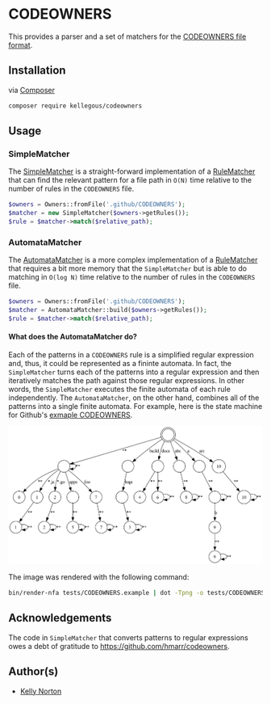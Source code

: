 # CODEOWNERS

This provides a parser and a set of matchers for
the [CODEOWNERS file format](https://docs.github.com/en/repositories/managing-your-repositorys-settings-and-features/customizing-your-repository/about-code-owners).

## Installation

via [Composer](https://getcomposer.org/)

```bash
composer require kellegous/codeowners
```

## Usage

### SimpleMatcher

The [SimpleMatcher](src/SimpleMatcher.php) is a straight-forward implementation of a [RuleMatcher](src/RuleMatcher.php)
that can find the relevant pattern for a file path in `O(N)` time relative to the number of rules in the `CODEOWNERS`
file.

```php
$owners = Owners::fromFile('.github/CODEOWNERS');
$matcher = new SimpleMatcher($owners->getRules());
$rule = $matcher->match($relative_path);
```

### AutomataMatcher

The [AutomataMatcher](src/AutomataMatcher.php) is a more complex implementation of a [RuleMatcher](src/RuleMatcher.php)
that requires a bit more memory that the `SimpleMatcher` but is able to do matching in `O(log N)` time relative to the
number of rules in the `CODEOWNERS` file.

```php
$owners = Owners::fromFile('.github/CODEOWNERS');
$matcher = AutomataMatcher::build($owners->getRules());
$rule = $matcher->match($relative_path);
```

#### What does the AutomataMatcher do?

Each of the patterns in a `CODEOWNERS` rule is a simplified regular expression and, thus, it could be represented as a
fininte automata. In fact, the `SimpleMatcher` turns each of the patterns into a regular expression and then iteratively
matches the path against those regular expressions. In other words, the `SimpleMatcher` executes the finite automata
of each rule independently. The `AutomataMatcher`, on the other hand, combines all of the patterns into a single finite
automata. For example, here is the state machine for Github's [exmaple CODEOWNERS](tests/CODEOWNERS.example).

![Automata for CODEOWNERS.example](tests/CODEOWNERS.example.png)

The image was rendered with the following command:

```bash
bin/render-nfa tests/CODEOWNERS.example | dot -Tpng -o tests/CODEOWNERS.example.png
```

## Acknowledgements

The code in `SimpleMatcher` that converts patterns to regular expressions owes a debt of gratitude
to https://github.com/hmarr/codeowners.

## Author(s)

- [Kelly Norton](https://github.com/kellegous)
